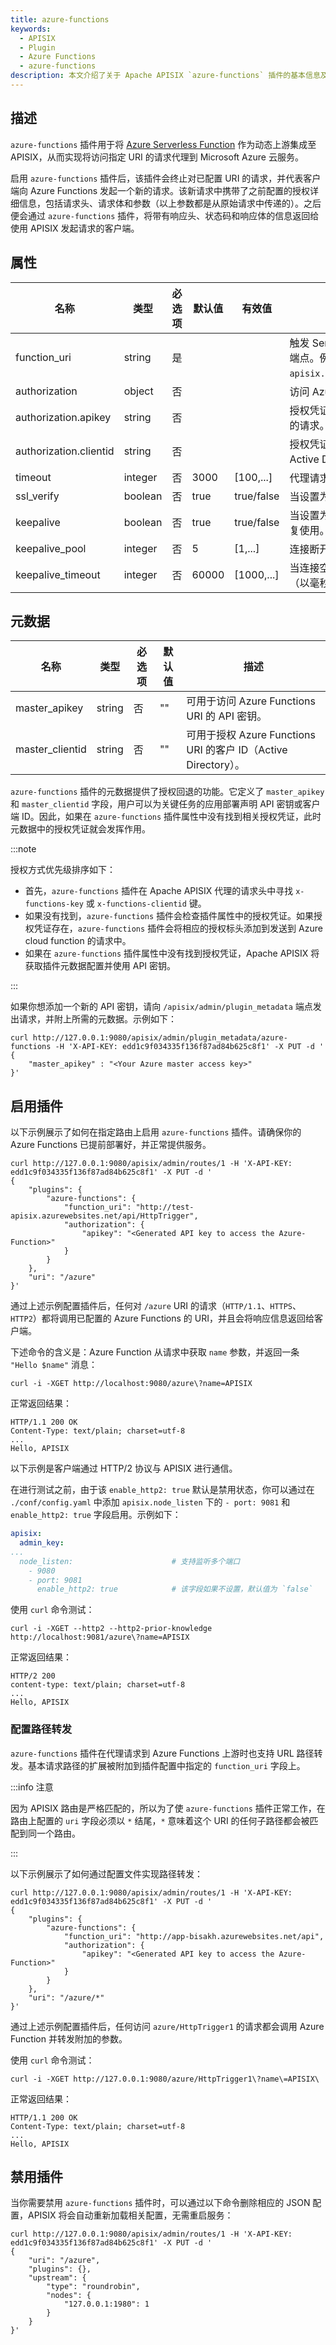 ```yaml
---
title: azure-functions
keywords:
  - APISIX
  - Plugin
  - Azure Functions
  - azure-functions
description: 本文介绍了关于 Apache APISIX `azure-functions` 插件的基本信息及使用方法。
---
```

<!--
#
# Licensed to the Apache Software Foundation (ASF) under one or more
# contributor license agreements.  See the NOTICE file distributed with
# this work for additional information regarding copyright ownership.
# The ASF licenses this file to You under the Apache License, Version 2.0
# (the "License"); you may not use this file except in compliance with
# the License.  You may obtain a copy of the License at
#
#     http://www.apache.org/licenses/LICENSE-2.0
#
# Unless required by applicable law or agreed to in writing, software
# distributed under the License is distributed on an "AS IS" BASIS,
# WITHOUT WARRANTIES OR CONDITIONS OF ANY KIND, either express or implied.
# See the License for the specific language governing permissions and
# limitations under the License.
#
-->

## 描述

`azure-functions` 插件用于将 [Azure Serverless Function](https://azure.microsoft.com/en-in/services/functions/) 作为动态上游集成至 APISIX，从而实现将访问指定 URI 的请求代理到 Microsoft Azure 云服务。

启用 `azure-functions` 插件后，该插件会终止对已配置 URI 的请求，并代表客户端向 Azure Functions 发起一个新的请求。该新请求中携带了之前配置的授权详细信息，包括请求头、请求体和参数（以上参数都是从原始请求中传递的）。之后便会通过 `azure-functions` 插件，将带有响应头、状态码和响应体的信息返回给使用 APISIX 发起请求的客户端。

## 属性

| 名称                   | 类型    | 必选项 | 默认值 | 有效值     | 描述                                                         |
| ---------------------- | ------- | ------ | ------ | ---------- | ------------------------------------------------------------ |
| function_uri           | string  | 是     |        |            | 触发 Serverless Functions 的 Azure Functions 端点。例如 `http://test-apisix.azurewebsites.net/api/HttpTrigger`。 |
| authorization          | object  | 否     |        |            | 访问 Azure Functions 的授权凭证。                            |
| authorization.apikey   | string  | 否     |        |            | 授权凭证内的字段。生成 API 密钥来授权对端点的请求。          |
| authorization.clientid | string  | 否     |        |            | 授权凭证内的字段。生成客户端 ID（Azure Active Directory）来授权对端点的请求。 |
| timeout                | integer | 否     | 3000   | [100,...]  | 代理请求超时（以毫秒为单位）。                               |
| ssl_verify             | boolean | 否     | true   | true/false | 当设置为 `true` 时执行 SSL 验证。                            |
| keepalive              | boolean | 否     | true   | true/false | 当设置为 `true` 时，保持连接的活动状态以便重复使用。         |
| keepalive_pool         | integer | 否     | 5      | [1,...]    | 连接断开之前，可接收的最大请求数。                           |
| keepalive_timeout      | integer | 否     | 60000  | [1000,...] | 当连接空闲时，保持该连接处于活动状态的时间（以毫秒为单位）。 |

## 元数据

| 名称            | 类型   | 必选项 | 默认值 | 描述                                                         |
| --------------- | ------ | ------ | ------ | ------------------------------------------------------------ |
| master_apikey   | string | 否     | ""     | 可用于访问 Azure Functions URI 的 API 密钥。                 |
| master_clientid | string | 否     | ""     | 可用于授权 Azure Functions URI 的客户 ID（Active Directory）。 |

`azure-functions` 插件的元数据提供了授权回退的功能。它定义了 `master_apikey` 和 `master_clientid` 字段，用户可以为关键任务的应用部署声明 API 密钥或客户端 ID。因此，如果在 `azure-functions` 插件属性中没有找到相关授权凭证，此时元数据中的授权凭证就会发挥作用。

:::note

授权方式优先级排序如下：

- 首先，`azure-functions` 插件在 Apache APISIX 代理的请求头中寻找 `x-functions-key` 或 `x-functions-clientid` 键。
- 如果没有找到，`azure-functions` 插件会检查插件属性中的授权凭证。如果授权凭证存在，`azure-functions` 插件会将相应的授权标头添加到发送到 Azure cloud function 的请求中。
- 如果在 `azure-functions` 插件属性中没有找到授权凭证，Apache APISIX 将获取插件元数据配置并使用 API 密钥。

:::

如果你想添加一个新的 API 密钥，请向 `/apisix/admin/plugin_metadata` 端点发出请求，并附上所需的元数据。示例如下：

```shell
curl http://127.0.0.1:9080/apisix/admin/plugin_metadata/azure-functions -H 'X-API-KEY: edd1c9f034335f136f87ad84b625c8f1' -X PUT -d '
{
    "master_apikey" : "<Your Azure master access key>"
}'
```

## 启用插件

以下示例展示了如何在指定路由上启用 `azure-functions` 插件。请确保你的 Azure Functions 已提前部署好，并正常提供服务。

```shell
curl http://127.0.0.1:9080/apisix/admin/routes/1 -H 'X-API-KEY: edd1c9f034335f136f87ad84b625c8f1' -X PUT -d '
{
    "plugins": {
        "azure-functions": {
            "function_uri": "http://test-apisix.azurewebsites.net/api/HttpTrigger",
            "authorization": {
                "apikey": "<Generated API key to access the Azure-Function>"
            }
        }
    },
    "uri": "/azure"
}'
```

通过上述示例配置插件后，任何对 `/azure` URI 的请求（`HTTP/1.1`、`HTTPS`、`HTTP2`）都将调用已配置的 Azure Functions 的 URI，并且会将响应信息返回给客户端。

下述命令的含义是：Azure Function 从请求中获取 `name` 参数，并返回一条 `"Hello $name"` 消息：

```shell
curl -i -XGET http://localhost:9080/azure\?name=APISIX
```

正常返回结果：

```shell
HTTP/1.1 200 OK
Content-Type: text/plain; charset=utf-8
...
Hello, APISIX
```

以下示例是客户端通过 HTTP/2 协议与 APISIX 进行通信。

在进行测试之前，由于该 `enable_http2: true` 默认是禁用状态，你可以通过在 `./conf/config.yaml` 中添加 `apisix.node_listen` 下的 `- port: 9081` 和 `enable_http2: true` 字段启用。示例如下：

```yaml
apisix:
  admin_key:
...
  node_listen:                      # 支持监听多个端口
    - 9080
    - port: 9081
      enable_http2: true            # 该字段如果不设置，默认值为 `false`
```

使用 `curl` 命令测试：

```shell
curl -i -XGET --http2 --http2-prior-knowledge http://localhost:9081/azure\?name=APISIX
```

正常返回结果：

```shell
HTTP/2 200
content-type: text/plain; charset=utf-8
...
Hello, APISIX
```

### 配置路径转发

`azure-functions` 插件在代理请求到 Azure Functions 上游时也支持 URL 路径转发。基本请求路径的扩展被附加到插件配置中指定的 `function_uri` 字段上。

:::info 注意

因为 APISIX 路由是严格匹配的，所以为了使 `azure-functions` 插件正常工作，在路由上配置的 `uri` 字段必须以 `*` 结尾，`*` 意味着这个 URI 的任何子路径都会被匹配到同一个路由。

:::

以下示例展示了如何通过配置文件实现路径转发：

```shell
curl http://127.0.0.1:9080/apisix/admin/routes/1 -H 'X-API-KEY: edd1c9f034335f136f87ad84b625c8f1' -X PUT -d '
{
    "plugins": {
        "azure-functions": {
            "function_uri": "http://app-bisakh.azurewebsites.net/api",
            "authorization": {
                "apikey": "<Generated API key to access the Azure-Function>"
            }
        }
    },
    "uri": "/azure/*"
}'
```

通过上述示例配置插件后，任何访问 `azure/HttpTrigger1` 的请求都会调用 Azure Function 并转发附加的参数。

使用 `curl` 命令测试：

```shell
curl -i -XGET http://127.0.0.1:9080/azure/HttpTrigger1\?name\=APISIX\
```

正常返回结果：

```shell
HTTP/1.1 200 OK
Content-Type: text/plain; charset=utf-8
...
Hello, APISIX
```

## 禁用插件

当你需要禁用 `azure-functions` 插件时，可以通过以下命令删除相应的 JSON 配置，APISIX 将会自动重新加载相关配置，无需重启服务：

```shell
curl http://127.0.0.1:9080/apisix/admin/routes/1 -H 'X-API-KEY: edd1c9f034335f136f87ad84b625c8f1' -X PUT -d '
{
    "uri": "/azure",
    "plugins": {},
    "upstream": {
        "type": "roundrobin",
        "nodes": {
            "127.0.0.1:1980": 1
        }
    }
}'
```
